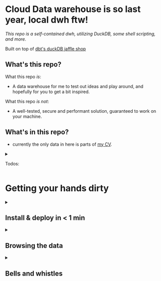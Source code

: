 # Cloud Data warehouse is so last year, local dwh ftw!

_This repo is a self-contained dwh, utilizing DuckDB, some shell scripting, and more._

Built on top of [dbt's duckDB jaffle shop](https://github.com/dbt-labs/jaffle_shop_duckdb)


## What's this repo?

What this repo _is_:
- A data warehouse for me to test out ideas and play around, and hopefully for you to get a bit inspired.

What this repo _is not_:
- A well-tested, secure and performant solution, guaranteed to work on your machine.


## What's in this repo?
- currently the only data in here is parts of [my CV](CV/CV.md).

<details>
<summary>

Todos:
</summary>

Contents
  - jobs pivoted w descriptions
  - technologies used
  - interests
  - proudest moments / key achievements
    - Number of people I've convinced to use bicycle helmets
    - Kids
- TODO:
  - Link to metadata.md
    - link to .md in each folder (staging, mart)
    - descriptive statistics on dbt project
    - test and documentation coverage
    - paths https://duckdb.org/docs/sql/query_syntax/with


Metadata.md

Probability Monte Carlo simulations
- column macros - standard int column Xjoin generateseries(), or join two columns and multiply probabilities across tables
- output csv and create probability distribution graph image based on csv output https://github.com/glamp/bashplotlib https://github.com/nk412/quickhist


</details>

# Getting your hands dirty

<details>
<summary>

## Install & deploy in < 1 min </summary>

| ⚠️ | Prerequisitie: Python >= 3.5 |
| --- | :--------------------------- |



### bash/zsh:

```shell
git clone https://github.com/djmikeale/quack.git
cd quack
python3 -m venv venv
source venv/bin/activate
python3 -m pip install --upgrade pip
python3 -m pip install -r requirements.txt
source venv/bin/activate
duckcli mikael.duckdb -e "INSTALL 'json'; LOAD 'json';"
dbt build
```

### Windows cmd.exe:

```shell
git clone https://github.com/djmikeale/quack.git
cd quack
python -m venv venv
venv\Scripts\activate.bat
python -m pip install --upgrade pip
python -m pip install -r requirements.txt
venv\Scripts\activate.bat
duckcli mikael.duckdb -e "INSTALL 'json'; LOAD 'json';"
dbt build
```

</details>

<details>
<summary>

## Browsing the data

</summary>
View db data:

```shell
duckcli mikael.duckdb -e "select * from jobs limit 1" -t
```

View documentation + tests:

```shell
dbt docs generate
dbt docs serve
```

</details>

<details>
<summary>

## Bells and whistles

</summary>

The `vscode-yaml` YAML, combined with the JSON schema defined in [dbt-labs/dbt-jsonschema](https://github.com/dbt-labs/dbt-jsonschema), autocomplete options while working with dbt's YAML files: i.e. :
    - Project definition files (`dbt_project.yml`)
    - Package files (`packages.yml`)
    - Selectors files (`selectors.yml`)
    - Property files (`models/whatever.yml`)

</details>
